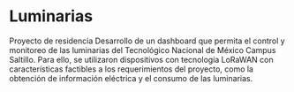 # Luminarias
Proyecto de residencia
Desarrollo de un dashboard que permita el control y monitoreo de las luminarias del Tecnológico Nacional de México Campus Saltillo. Para ello, se utilizaron dispositivos con tecnología LoRaWAN con características factibles a los requerimientos del proyecto, como la obtención de información eléctrica y el consumo de las luminarias.
